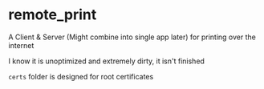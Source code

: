 # remote_print
A Client & Server (Might combine into single app later) for printing over the internet

I know it is unoptimized and extremely dirty, it isn't finished

`certs` folder is designed for root certificates